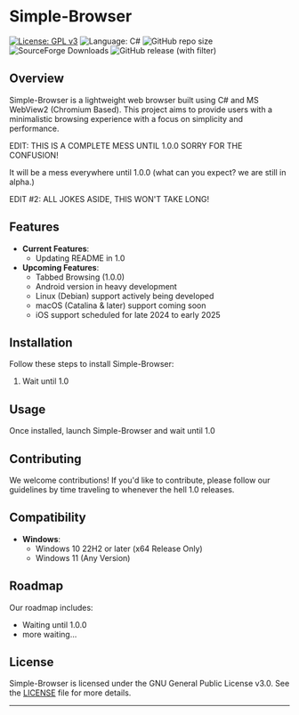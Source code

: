 # Simple-Browser

[![License: GPL v3](https://img.shields.io/github/license/DanielLMcGuire/Simple-Browser)](https://www.gnu.org/licenses/old-licenses/gpl-3.0) ![Language: C#](https://img.shields.io/badge/language-C%23-178600) ![GitHub repo size](https://img.shields.io/github/repo-size/DanielLMcGuire/Simple-Browser) ![SourceForge Downloads](https://img.shields.io/sourceforge/dm/simple-browser) ![GitHub release (with filter)](https://img.shields.io/github/v/release/DanielLMcGuire/Simple-Browser)

## Overview

Simple-Browser is a lightweight web browser built using C# and MS WebView2 (Chromium Based). This project aims to provide users with a minimalistic browsing experience with a focus on simplicity and performance.

EDIT: THIS IS A COMPLETE MESS UNTIL 1.0.0 SORRY FOR THE CONFUSION!

It will be a mess everywhere until 1.0.0 (what can you expect? we are still in alpha.)
      
EDIT #2: ALL JOKES ASIDE, THIS WON'T TAKE LONG!


## Features

- **Current Features**: 
  - Updating README in 1.0
- **Upcoming Features**:
  - Tabbed Browsing (1.0.0)
  - Android version in heavy development
  - Linux (Debian) support actively being developed
  - macOS (Catalina & later) support coming soon
  - iOS support scheduled for late 2024 to early 2025

## Installation

Follow these steps to install Simple-Browser:
1. Wait until 1.0

## Usage

Once installed, launch Simple-Browser and wait until 1.0

## Contributing

We welcome contributions! If you'd like to contribute, please follow our guidelines by time traveling to whenever the hell 1.0 releases.

## Compatibility

- **Windows**:
  - Windows 10 22H2 or later (x64 Release Only)
  - Windows 11 (Any Version)

## Roadmap

Our roadmap includes:
- Waiting until 1.0.0
- more waiting...

## License

Simple-Browser is licensed under the GNU General Public License v3.0. See the [LICENSE](https://github.com/DanielLMcGuire/Simple-Browser/blob/main/LICENSE) file for more details.

---

